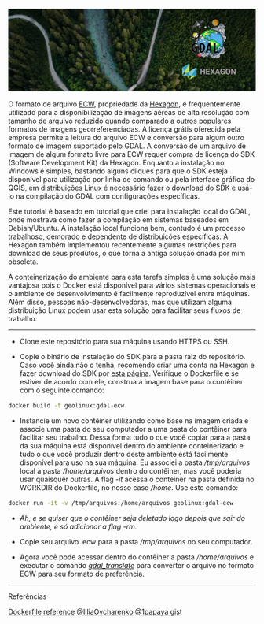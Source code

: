  ![Imagem de satélite mostrando floresta e rio com as logomarcas da empresa Hexagon e do projeto GDAL](img/header.jpg)
 
 O formato de arquivo [ECW](https://en.wikipedia.org/wiki/ECW_(file_format)hexagon ), propriedade da [Hexagon](https://hexagon.com/), é frequentemente utilizado para a disponibilização de imagens aéreas de alta resolução com tamanho de arquivo reduzido quando comparado a outros populares formatos de imagens georreferenciadas. A licença grátis oferecida pela empresa permite a leitura do arquivo ECW e conversão para algum outro formato de imagem suportado pelo GDAL. A conversão de um arquivo de imagem de algum formato livre para ECW requer compra de licença do SDK (Software Development Kit) da Hexagon. Enquanto a instalação no Windows é simples, bastando alguns cliques para que o SDK esteja disponível para utilização por linha de comando ou pela interface gráfica do QGIS, em distribuições Linux é necessário fazer o download do SDK e usá-lo na compilação do GDAL com configurações específicas.


Este tutorial é baseado em tutorial que criei para instalação local do GDAL, onde mostrava como fazer a compilação em sistemas baseados em Debian/Ubuntu. A instalação local funciona bem, contudo é um processo trabalhoso, demorado e dependente de distribuições específicas. A Hexagon também implementou recentemente algumas restrições para download de seus produtos, o que torna a antiga solução criada por mim obsoleta.


A conteinerização do ambiente para esta tarefa simples é uma solução mais vantajosa pois o Docker está disponível para vários sistemas operacionais e o ambiente de desenvolvimento é facilmente reproduzível entre máquinas. Além disso, pessoas não-desenvolvedoras, mas que utilizam alguma distribuição Linux podem usar esta solução para facilitar seus fluxos de trabalho. 

---

* Clone este repositório para sua máquina usando HTTPS ou SSH.

* Copie o binário de instalação do SDK para a pasta raiz do repositório. Caso você ainda não o tenha, recomendo criar uma conta na Hexagon e fazer download do SDK por [esta página](https://supportsi.hexagon.com/s/article/ERDAS-ECW-JP2-SDK-Read-Only-Redistributable-download). Verifique o Dockerfile e se estiver de acordo com ele, construa a imagem base para o contêiner com o seguinte comando:

~~~sh
docker build -t geolinux:gdal-ecw
~~~

* Instancie um novo contêiner utilizando como base na imagem criada e associe uma pasta do seu computador a uma pasta do contêiner para facilitar seu trabalho. Dessa forma tudo o que você copiar para a pasta da sua máquina está disponível dentro do ambiente conteinerizado e tudo o que você produzir dentro deste ambiente está facilmente disponível para uso na sua máquina. Eu associei a pasta */tmp/arquivos* local à pasta */home/arquivos* dentro do contêiner, mas você poderia usar quaisquer outras. A flag *-it* acessa o conteiner na pasta definida no WORKDIR do Dockerfile, no nosso caso */home*. Use este comando:

~~~sh
docker run -it -v /tmp/arquivos:/home/arquivos geolinux:gdal-ecw
~~~

* *Ah, e se quiser que o contêiner seja deletado logo depois que sair do ambiente, é só adicionar a flag -rm.*

* Copie seu arquivo .ecw para a pasta */tmp/arquivos* no seu computador.

* Agora você pode acessar dentro do contêiner a pasta */home/arquivos* e executar o comando [*gdal_translate*](https://gdal.org/programs/gdal_translate.html) para converter o arquivo no formato ECW para seu formato de preferência.

---

Referências

[Dockerfile reference](https://docs.docker.com/engine/reference/builder/)
[@IlliaOvcharenko](https://github.com/IlliaOvcharenko/gdal-docker)
[@1papaya gist](https://gist.github.com/1papaya/568c4580b1909071696c1cb119101823)